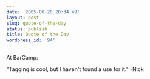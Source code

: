 ```yaml
---
date: '2005-08-20 20:34:49'
layout: post
slug: quote-of-the-day
status: publish
title: Quote of the Day
wordpress_id: '94'
---
```



At BarCamp:



"Tagging is cool, but I haven't found a use for it." -Nick

